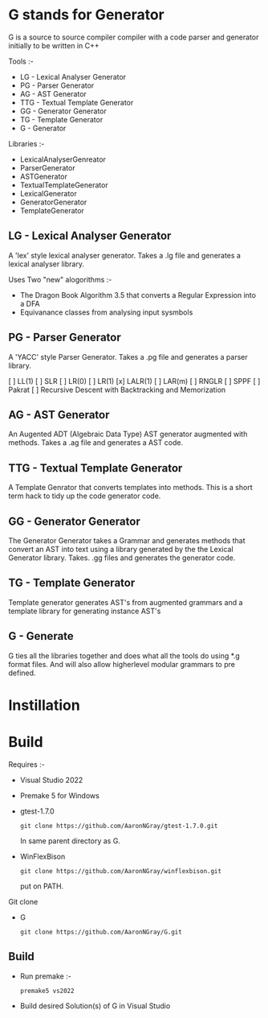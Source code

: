# G stands for Generator
G is a source to source compiler compiler with a code parser and generator initially to be written in C++

Tools :-
 - LG - Lexical Analyser Generator
 - PG - Parser Generator
 - AG - AST Generator
 - TTG - Textual Template Generator
 - GG - Generator Generator
 - TG - Template Generator
 - G - Generator

Libraries :-
  - LexicalAnalyserGenreator
  - ParserGenerator
  - ASTGenerator
  - TextualTemplateGenerator
  - LexicalGenerator
  - GeneratorGenerator
  - TemplateGenerator

## LG - Lexical Analyser Generator ##

A 'lex' style lexical analyser generator. Takes a .lg file and generates a lexical analyser library.

Uses Two "new" alogorithms :-
 - The Dragon Book Algorithm 3.5 that converts a Regular Expression into a DFA
 - Equivanance classes from analysing input sysmbols

## PG - Parser Generator ##

A 'YACC' style Parser Generator. Takes a .pg file and generates a parser library.

 [ ] LL(1)
 [ ] SLR
 [ ] LR(0)
 [ ] LR(1)
 [x] LALR(1)
 [ ] LAR(m)
 [ ] RNGLR
 [ ] SPPF
 [ ] Pakrat
 [ ] Recursive Descent with Backtracking and Memorization

## AG - AST Generator ##

An Augented ADT (Algebraic Data Type) AST generator augmented with methods. Takes a .ag file and generates a AST code.

## TTG - Textual Template Generator ##

A Template Genrator that converts templates into methods. This is a short term hack to tidy up the code generator code.

## GG - Generator Generator ##

The Generator Generator takes a Grammar and generates methods that convert an AST into text using a library generated by the the Lexical Generator library. Takes. .gg files and generates the generator code.

## TG - Template Generator ##

Template generator generates AST's from augmented grammars and a template library for generating instance AST's

## G - Generate ##

G ties all the libraries together and does what all the tools do using *.g format files. And will also allow higherlevel modular grammars to pre defined.
# Instillation

# Build

Requires :-
  - Visual Studio 2022

  - Premake 5 for Windows

  - gtest-1.7.0

    `git clone https://github.com/AaronNGray/gtest-1.7.0.git`

    In same parent directory as G.

  - WinFlexBison

    `git clone https://github.com/AaronNGray/winflexbison.git`

    put on PATH.

Git clone

 - G

    `git clone https://github.com/AaronNGray/G.git`

## Build

 - Run premake :-

    `premake5 vs2022`

  - Build desired Solution(s) of G in Visual Studio
